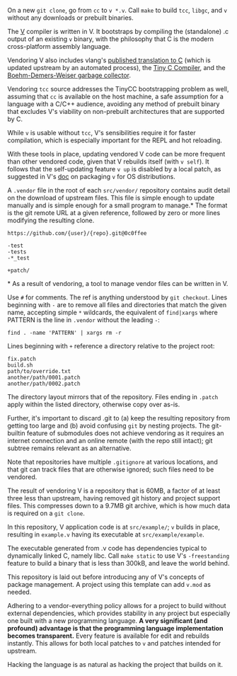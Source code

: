 On a new `git clone`, go from `cc` to `v *.v`. Call `make` to build `tcc`,
`libgc`, and `v` without any downloads or prebuilt binaries.

The [V](https://github.com/vlang/v) compiler is written in V. It bootstraps by
compiling the (standalone) .c output of an existing `v` binary, with the
philosophy that C is the modern cross-platform assembly language.

Vendoring V also includes vlang's [published translation to C][vc] (which is
updated upstream by an automated process), the [Tiny C Compiler][tinycc], and
the [Boehm-Demers-Weiser garbage collector][libgc].

Vendoring `tcc` source addresses the TinyCC bootstrapping problem as well,
assuming that `cc` is available on the host machine, a safe assumption for a
language with a C/C++ audience, avoiding any method of prebuilt binary that
excludes V's viability on non-prebuilt architectures that are supported by C.

While `v` is usable without `tcc`, V's sensibilities require it for faster
compilation, which is especially important for the REPL and hot reloading.

[vc]: https://github.com/vlang/vc
[tinycc]: https://repo.or.cz/w/tinycc.git
[libgc]: https://github.com/ivmai/bdwgc

With these tools in place, updating vendored V code can be more frequent than
other vendored code, given that V rebuilds itself (with `v self`). It follows
that the self-updating feature `v up` is disabled by a local patch, as
suggested in V's [doc][dist] on packaging `v` for OS distributions.

[dist]: https://github.com/vlang/v/blob/9ad84ddc/doc/

A `.vendor` file in the root of each `src/vendor/` repository contains audit
detail on the download of upstream files. This file is simple enough to update
manually and is simple enough for a small program to manage.\* The format is
the git remote URL at a given reference, followed by zero or more lines
modifying the resulting clone.

```
https://github.com/{user}/{repo}.git@0c0ffee

-test
-tests
-*_test

+patch/
```

\* As a result of vendoring, a tool to manage vendor files can be written in V.

Use `#` for comments. The ref is anything understood by `git checkout`. Lines
beginning with `-` are to remove all files and directories that match the given
name, accepting simple `*` wildcards, the equivalent of `find|xargs` where
PATTERN is the line in `.vendor` without the leading `-`:

```
find . -name 'PATTERN' | xargs rm -r
```

Lines beginning with `+` reference a directory relative to the project root:

```
fix.patch
build.sh
path/to/override.txt
another/path/0001.patch
another/path/0002.patch
```

The directory layout mirrors that of the repository. Files ending in `.patch`
apply within the listed directory, otherwise copy over as-is.

Further, it's important to discard .git to (a) keep the resulting repository
from getting too large and (b) avoid confusing `git` by nesting projects. The
git-builtin feature of submodules does not achieve vendoring as it requires an
internet connection and an online remote (with the repo still intact); git
subtree remains relevant as an alternative.

Note that repositories have multiple `.gitignore` at various locations, and
that git can track files that are otherwise ignored; such files need to be
vendored.

The result of vendoring V is a repository that is 60MB, a factor of at least
three less than upstream, having removed git history and project support
files. This compresses down to a 9.7MB git archive, which is how much data is
required on a `git clone`.

In this repository, V application code is at `src/example/`; `v` builds in
place, resulting in `example.v` having its executable at `src/example/example`.

The executable generated from .v code has dependencies typical to dynamically
linked C, namely libc. Call `make static` to use V's `-freestanding` feature to
build a binary that is less than 300kB, and leave the world behind.

This repository is laid out before introducing any of V's concepts of package
management. A project using this template can add `v.mod` as needed.

Adhering to a vendor-everything policy allows for a project to build without
external dependencies, which provides stability in any project but especially
one built with a new programming language. **A very significant (and profound)
advantage is that the programming language implementation becomes
transparent.** Every feature is available for edit and rebuilds instantly. This
allows for both local patches to `v` and patches intended for upstream.

Hacking the language is as natural as hacking the project that builds on it.
